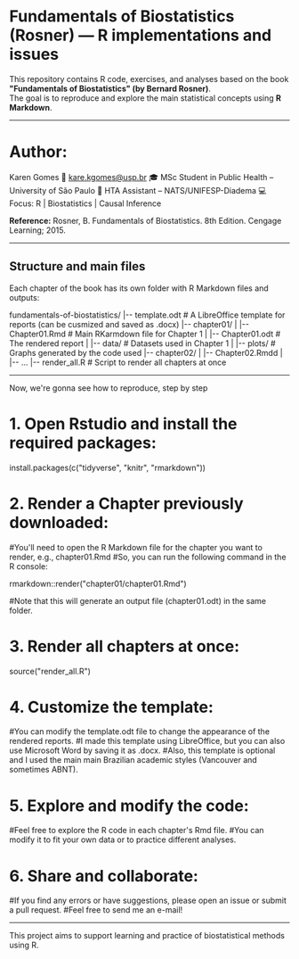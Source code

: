 # Fundamentals of Biostatistics (Rosner) — R implementations and issues

This repository contains R code, exercises, and analyses based on the book  
**"Fundamentals of Biostatistics" (by Bernard Rosner)**.  
The goal is to reproduce and explore the main statistical concepts using **R Markdown**.

---

# Author:
Karen Gomes
📧 kare.kgomes@usp.br
🎓 MSc Student in Public Health – University of São Paulo
🏥 HTA Assistant – NATS/UNIFESP-Diadema
💻 Focus: R | Biostatistics | Causal Inference

**Reference:**
Rosner, B. Fundamentals of Biostatistics. 8th Edition. Cengage Learning; 2015.

---

## Structure and main files

Each chapter of the book has its own folder with R Markdown files and outputs:

fundamentals-of-biostatistics/
|-- template.odt # A LibreOffice template for reports (can be cusmized and saved as .docx)
|-- chapter01/
|   |-- Chapter01.Rmd # Main RKarmdown file for Chapter 1
|   |-- Chapter01.odt # The rendered report
|   |-- data/ # Datasets used in Chapter 1
|   |-- plots/ # Graphs generated by the code used
|-- chapter02/
|   |-- Chapter02.Rmdd
|   |-- ...
|-- render_all.R # Script to render all chapters at once

---
  
Now, we're gonna see how to reproduce, step by step

# 1. Open Rstudio and install the required packages:
install.packages(c("tidyverse", "knitr", "rmarkdown"))

# 2. Render a Chapter previously downloaded:  
#You'll need to open the R Markdown file for the chapter you want to render, e.g., chapter01.Rmd
#So, you can run the following command in the R console:

rmarkdown::render("chapter01/chapter01.Rmd")

#Note that this will generate an output file (chapter01.odt) in the same folder.

# 3. Render all chapters at once:
source("render_all.R")

# 4. Customize the template:
#You can modify the template.odt file to change the appearance of the rendered reports.
#I made this template using LibreOffice, but you can also use Microsoft Word by saving it as .docx.
#Also, this template is optional and I used the main main Brazilian academic styles (Vancouver and sometimes ABNT).

# 5. Explore and modify the code:
#Feel free to explore the R code in each chapter's Rmd file.
#You can modify it to fit your own data or to practice different analyses.

# 6. Share and collaborate:
#If you find any errors or have suggestions, please open an issue or submit a pull request.
#Feel free to send me an e-mail!

---

This project aims to support learning and practice of biostatistical methods using R.